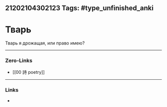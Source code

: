 21202104302123
Tags: #type_unfinished_anki
---
# Тварь

Тварь я дрожащая, или право имею?

---
### Zero-Links
- [[00 詩 poetry]]
---
### Links
-